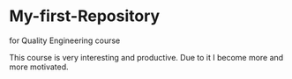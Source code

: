 # My-first-Repository
for Quality Engineering course

This course is very interesting and productive. Due to it I become more and more motivated.
